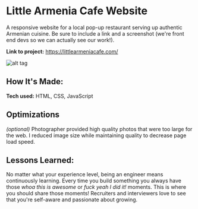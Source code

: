 # Little Armenia Cafe Website
A responsive website for a local pop-up restaurant serving up authentic Armenian cuisine. 
Be sure to include a link and a screenshot (we're front end devs so we can actually see our work!).

**Link to project:** https://littlearmeniacafe.com/

![alt tag](https://ibb.co/9TfhDVd) 

## How It's Made:

**Tech used:** HTML, CSS, JavaScript

## Optimizations
*(optional)*
Photographer provided high quality photos that were too large for the web. I reduced image size while maintaining quality to decrease page load speed. 

## Lessons Learned:

No matter what your experience level, being an engineer means continuously learning. 
Every time you build something you always have those *whoa this is awesome* or *fuck yeah I did it!* moments. 
This is where you should share those moments! Recruiters and interviewers love to see that you're self-aware and passionate about growing.
